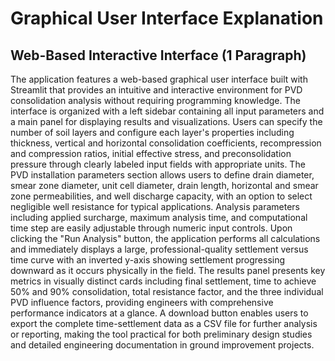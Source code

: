 # Graphical User Interface Explanation

## Web-Based Interactive Interface (1 Paragraph)

The application features a web-based graphical user interface built with Streamlit that provides an intuitive and interactive environment for PVD consolidation analysis without requiring programming knowledge. The interface is organized with a left sidebar containing all input parameters and a main panel for displaying results and visualizations. Users can specify the number of soil layers and configure each layer's properties including thickness, vertical and horizontal consolidation coefficients, recompression and compression ratios, initial effective stress, and preconsolidation pressure through clearly labeled input fields with appropriate units. The PVD installation parameters section allows users to define drain diameter, smear zone diameter, unit cell diameter, drain length, horizontal and smear zone permeabilities, and well discharge capacity, with an option to select negligible well resistance for typical applications. Analysis parameters including applied surcharge, maximum analysis time, and computational time step are easily adjustable through numeric input controls. Upon clicking the "Run Analysis" button, the application performs all calculations and immediately displays a large, professional-quality settlement versus time curve with an inverted y-axis showing settlement progressing downward as it occurs physically in the field. The results panel presents key metrics in visually distinct cards including final settlement, time to achieve 50% and 90% consolidation, total resistance factor, and the three individual PVD influence factors, providing engineers with comprehensive performance indicators at a glance. A download button enables users to export the complete time-settlement data as a CSV file for further analysis or reporting, making the tool practical for both preliminary design studies and detailed engineering documentation in ground improvement projects.
